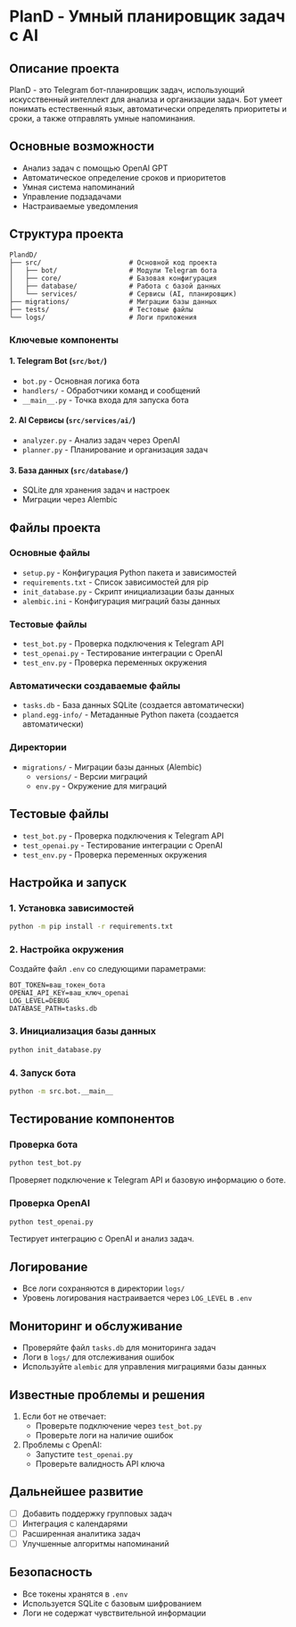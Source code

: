 # PlanD - Умный планировщик задач с AI 

## Описание проекта
PlanD - это Telegram бот-планировщик задач, использующий искусственный интеллект для анализа и организации задач. Бот умеет понимать естественный язык, автоматически определять приоритеты и сроки, а также отправлять умные напоминания.

## Основные возможности
- Анализ задач с помощью OpenAI GPT
- Автоматическое определение сроков и приоритетов
- Умная система напоминаний
- Управление подзадачами
- Настраиваемые уведомления

## Структура проекта

```
PlandD/
├── src/                      # Основной код проекта
│   ├── bot/                  # Модули Telegram бота
│   ├── core/                 # Базовая конфигурация
│   ├── database/             # Работа с базой данных
│   └── services/             # Сервисы (AI, планировщик)
├── migrations/               # Миграции базы данных
├── tests/                    # Тестовые файлы
└── logs/                     # Логи приложения
```

### Ключевые компоненты

#### 1. Telegram Bot (`src/bot/`)
- `bot.py` - Основная логика бота
- `handlers/` - Обработчики команд и сообщений
- `__main__.py` - Точка входа для запуска бота

#### 2. AI Сервисы (`src/services/ai/`)
- `analyzer.py` - Анализ задач через OpenAI
- `planner.py` - Планирование и организация задач

#### 3. База данных (`src/database/`)
- SQLite для хранения задач и настроек
- Миграции через Alembic

## Файлы проекта

### Основные файлы
- `setup.py` - Конфигурация Python пакета и зависимостей
- `requirements.txt` - Список зависимостей для pip
- `init_database.py` - Скрипт инициализации базы данных
- `alembic.ini` - Конфигурация миграций базы данных

### Тестовые файлы
- `test_bot.py` - Проверка подключения к Telegram API
- `test_openai.py` - Тестирование интеграции с OpenAI
- `test_env.py` - Проверка переменных окружения

### Автоматически создаваемые файлы
- `tasks.db` - База данных SQLite (создается автоматически)
- `pland.egg-info/` - Метаданные Python пакета (создается автоматически)

### Директории
- `migrations/` - Миграции базы данных (Alembic)
  - `versions/` - Версии миграций
  - `env.py` - Окружение для миграций

## Тестовые файлы
- `test_bot.py` - Проверка подключения к Telegram API
- `test_openai.py` - Тестирование интеграции с OpenAI
- `test_env.py` - Проверка переменных окружения

## Настройка и запуск

### 1. Установка зависимостей
```bash
python -m pip install -r requirements.txt
```

### 2. Настройка окружения
Создайте файл `.env` со следующими параметрами:
```env
BOT_TOKEN=ваш_токен_бота
OPENAI_API_KEY=ваш_ключ_openai
LOG_LEVEL=DEBUG
DATABASE_PATH=tasks.db
```

### 3. Инициализация базы данных
```bash
python init_database.py
```

### 4. Запуск бота
```bash
python -m src.bot.__main__
```

## Тестирование компонентов

### Проверка бота
```bash
python test_bot.py
```
Проверяет подключение к Telegram API и базовую информацию о боте.

### Проверка OpenAI
```bash
python test_openai.py
```
Тестирует интеграцию с OpenAI и анализ задач.

## Логирование
- Все логи сохраняются в директории `logs/`
- Уровень логирования настраивается через `LOG_LEVEL` в `.env`

## Мониторинг и обслуживание
- Проверяйте файл `tasks.db` для мониторинга задач
- Логи в `logs/` для отслеживания ошибок
- Используйте `alembic` для управления миграциями базы данных

## Известные проблемы и решения
1. Если бот не отвечает:
   - Проверьте подключение через `test_bot.py`
   - Проверьте логи на наличие ошибок
2. Проблемы с OpenAI:
   - Запустите `test_openai.py`
   - Проверьте валидность API ключа

## Дальнейшее развитие
- [ ] Добавить поддержку групповых задач
- [ ] Интеграция с календарями
- [ ] Расширенная аналитика задач
- [ ] Улучшенные алгоритмы напоминаний

## Безопасность
- Все токены хранятся в `.env`
- Используется SQLite с базовым шифрованием
- Логи не содержат чувствительной информации